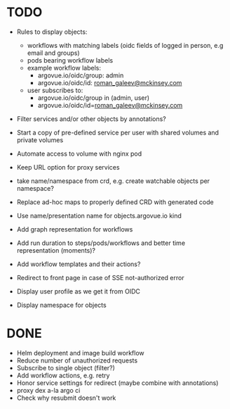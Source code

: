 # TODO

* Rules to display objects:
	- workflows with matching labels (oidc fields of logged in person, e.g email and groups)
	- pods bearing workflow labels
	- example workflow labels:
		- argovue.io/oidc/group: admin
		- argovue.io/oidc/id: roman_galeev@mckinsey.com
	- user subscribes to:
		- argovue.io/oidc/group in (admin, user)
		- argovue.io/oidc/id=roman_galeev@mckinsey.com

* Filter services and/or other objects by annotations?
* Start a copy of pre-defined service per user with shared volumes and private volumes
* Automate access to volume with nginx pod

* Keep URL option for proxy services
* take name/namespace from crd, e.g. create watchable objects per namespace?

* Replace ad-hoc maps to properly defined CRD with generated code
* Use name/presentation name for objects.argovue.io kind
* Add graph representation for workflows

* Add run duration to steps/pods/workflows and better time representation (moments)?

* Add workflow templates and their actions?
* Redirect to front page in case of SSE not-authorized error

* Display user profile as we get it from OIDC
* Display namespace for objects

# DONE

* Helm deployment and image build workflow
* Reduce number of unauthorized requests
* Subscribe to single object (filter?)
* Add workflow actions, e.g. retry
* Honor service settings for redirect (maybe combine with annotations)
* proxy dex a-la argo ci
* Check why resubmit doesn't work
